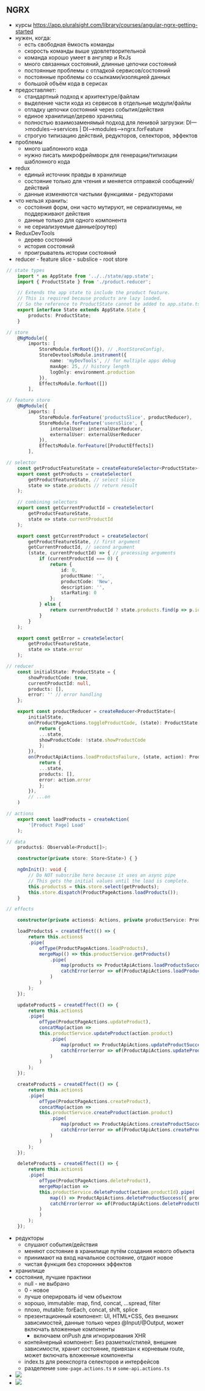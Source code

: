 ## NGRX

* курсы https://app.pluralsight.com/library/courses/angular-ngrx-getting-started
* нужен, когда:
	* есть свободная ёмкость команды
	* скорость команды выше удовлетворительной
	* команда хорошо умеет в ангуляр и RxJs
	* много связанных состояний, длинные цепочки состояний
	* постоянные проблемы с отладкой сервисов/состояний
	* постоянные проблемы со ссылками/изоляцией данных
	* большой объём кода в серисах
* предоставляет:
	* стандартный подход к архитектуре/файлам
	* выделение части кода из сервисов в отдельные модули/файлы
	* отладку цепочки состояний через события/действия
	* единое хранилище/дерево хранилищ
	* полностью взаимозаменямый подход для ленивой загрузки: DI—>modules—>services | DI—>modules—>ngrx.forFeature
	* строгую типизацию действий, редукторов, селекторов, эффектов
* проблемы
	* много шаблонного кода
	* нужно писать микрофреймворк для генерации/типизации шаблонного кода
* redux
	* единый источник правды в хранилище
	* состояние только для чтения и меняется отправкой сообщений/действий
	* данные изменяются чистыми функциями - редукторами
* что нельзя хранить:
	* состояния форм, они часто мутируют, не сериализуемы, не поддерживают действия
	* данные только для одного компонента
	* не сериализуемые данные(роутер)
* ReduxDevTools
	* дерево состояний
	* история состояний
	* проигрыватель истории состояний
* reducer - feature slice - subslice - root store

```ts
// state types
	import * as AppState from '../../state/app.state';
	import { ProductState } from './product.reducer';

	// Extends the app state to include the product feature.
	// This is required because products are lazy loaded.
	// So the reference to ProductState cannot be added to app.state.ts directly.
	export interface State extends AppState.State {
		products: ProductState;
	}
```
```ts
// store
	@NgModule({
		imports: [
			StoreModule.forRoot({}), // ,RootStoreConfig),
			StoreDevtoolsModule.instrument({
				name: 'myDevTools', // for multiple apps debug
				maxAge: 25, // history length
				logOnly: environment.production
			}),
			EffectsModule.forRoot([])
		],
```
```ts
// feature store
	@NgModule({
		imports: [
			StoreModule.forFeature('productsSlice', productReducer),
			StoreModule.forFeature('usersSlice', {
				internalUser: internalUserReducer,
				externalUser: externalUserReducer
			}),
			EffectsModule.forFeature([ProductEffects])
		],
```
```ts
// selector
	const getProductFeatureState = createFeatureSelector<ProductState>('productsSlice');
	export const getProducts = createSelector(
		getProductFeatureState, // select slice
		state => state.products // return result
	);

	// combining selectors
	export const getCurrentProductId = createSelector(
		getProductFeatureState,
		state => state.currentProductId
	);

	export const getCurrentProduct = createSelector(
		getProductFeatureState, // first argument
		getCurrentProductId, // second argument
		(state, currentProductId) => { // processing arguments
			if (currentProductId === 0) {
				return {
					id: 0,
					productName: '',
					productCode: 'New',
					description: '',
					starRating: 0
				};
			} else {
				return currentProductId ? state.products.find(p => p.id === currentProductId) : null;
			}
		}
	);

	export const getError = createSelector(
		getProductFeatureState,
		state => state.error
	);
```
```ts
// reducer
	const initialState: ProductState = {
		showProductCode: true,
		currentProductId: null,
		products: [],
		error: '' // error handling
	};

	export const productReducer = createReducer<ProductState>(
		initialState,
		on(ProductPageActions.toggleProductCode, (state): ProductState => {
			return {
			...state,
			showProductCode: !state.showProductCode
			};
		}),
		on(ProductApiActions.loadProductsFailure, (state, action): ProductState => {
			return {
			...state,
			products: [],
			error: action.error
			};
		}),
		// ...on
	)
```
```ts
// actions
	export const loadProducts = createAction(
		'[Product Page] Load'
	);
```
```ts
// data
	products$: Observable<Product[]>;

	constructor(private store: Store<State>) { }

	ngOnInit(): void {
		// Do NOT subscribe here because it uses an async pipe
		// This gets the initial values until the load is complete.
		this.products$ = this.store.select(getProducts);
		this.store.dispatch(ProductPageActions.loadProducts());
	}
```
```ts
// effects

	constructor(private actions$: Actions, private productService: ProductService) { }

	loadProducts$ = createEffect(() => {
		return this.actions$
		.pipe(
			ofType(ProductPageActions.loadProducts),
			mergeMap(() => this.productService.getProducts()
				.pipe(
					map(products => ProductApiActions.loadProductsSuccess({ products })),
					catchError(error => of(ProductApiActions.loadProductsFailure({ error })))
				)
			)
		);
	});

	updateProduct$ = createEffect(() => {
		return this.actions$
		.pipe(
			ofType(ProductPageActions.updateProduct),
			concatMap(action =>
			this.productService.updateProduct(action.product)
				.pipe(
					map(product => ProductApiActions.updateProductSuccess({ product })),
					catchError(error => of(ProductApiActions.updateProductFailure({ error })))
				)
			)
		);
	});

	createProduct$ = createEffect(() => {
		return this.actions$
		.pipe(
			ofType(ProductPageActions.createProduct),
			concatMap(action =>
			this.productService.createProduct(action.product)
				.pipe(
					map(product => ProductApiActions.createProductSuccess({ product })),
					catchError(error => of(ProductApiActions.createProductFailure({ error })))
				)
			)
		);
	});

	deleteProduct$ = createEffect(() => {
		return this.actions$
		.pipe(
			ofType(ProductPageActions.deleteProduct),
			mergeMap(action =>
			this.productService.deleteProduct(action.productId).pipe(
				map(() => ProductApiActions.deleteProductSuccess({ productId: action.productId })),
				catchError(error => of(ProductApiActions.deleteProductFailure({ error })))
			)
			)
		);
	});
```
* редукторы
	* слушают события/действия
	* меняют состояние в хранилище путём создания нового объекта
	* принимают на вход начальное состояние, отдают новое
	* чистая функция без сторонних эффектов
* хранилище
* состояния, лучшие практики
	* null - не выбрано
	* 0 - новое
	* лучше оперировать id чем объектом
	* хорошо, immutable: map, find, concat, ...spread, filter
	* плохо, mutable: forEach, concat, shift, splice
	* презентационный компонент: UI, HTML+CSS, без внешних зависимостей, данные только через @Input/@Output, может включать вложенные компоненты
		* включаем onPush для игнорирования XHR
	* контейнерный компонент: Без разметки/стилей, внешние зависимости, хранит состояние, привязан к корневым route, может включать вложенные компоненты
	* index.ts для реекспорта селекторов и интерфейсов
	* разделение `some-page.actions.ts` и `some-api.actions.ts`
* ![](./angular-ngrx-architecture.jpg)
* ![](./angular-ngrx.jpg)
